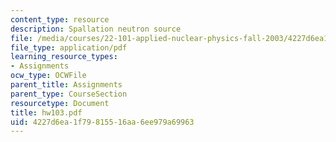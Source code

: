 ```yaml
---
content_type: resource
description: Spallation neutron source
file: /media/courses/22-101-applied-nuclear-physics-fall-2003/4227d6ea1f79815516aa6ee979a69963_hw103.pdf
file_type: application/pdf
learning_resource_types:
- Assignments
ocw_type: OCWFile
parent_title: Assignments
parent_type: CourseSection
resourcetype: Document
title: hw103.pdf
uid: 4227d6ea-1f79-8155-16aa-6ee979a69963
---
```

